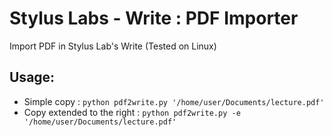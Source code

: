 # Stylus Labs - Write : PDF Importer
Import PDF in Stylus Lab's Write (Tested on Linux)

## Usage:

- Simple copy : `python pdf2write.py '/home/user/Documents/lecture.pdf'`
- Copy extended to the right : `python pdf2write.py -e '/home/user/Documents/lecture.pdf'`
